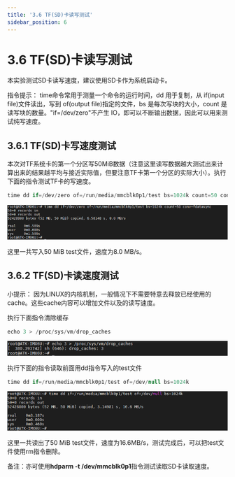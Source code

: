 ```yaml
---
title: '3.6 TF(SD)卡读写测试'
sidebar_position: 6
---
```


# 3.6 TF(SD)卡读写测试

本实验测试SD卡读写速度，建议使用SD卡作为系统启动卡。

指令提示：
time命令常用于测量一个命令的运行时间，dd 用于复制，从 if(input file)文件读出，写到 of(output file)指定的文件，bs 是每次写块的大小，count 是读写块的数量。"if=/dev/zero"不产生 IO，即可以不断输出数据，因此可以用来测试纯写速度。

## 3.6.1 TF(SD)卡写速度测试

本次对TF系统卡的第一个分区写50MiB数据（注意这里读写数据越大测试出来计算出来的结果越平均与接近实际值，但要注意TF卡第一个分区的实际大小）。执行下面的指令测试TF卡的写速度。

```c#
time dd if=/dev/zero of=/run/media/mmcblk0p1/test bs=1024k count=50 conv=fdatasync
```

![3.6.1.1](./img/3.6.1.1.png)

这里一共写入50 MiB test文件，速度为8.0 MB/s。

## 3.6.2 TF(SD)卡读速度测试

小提示：
因为LINUX的内核机制，一般情况下不需要特意去释放已经使用的cache。这些cache内容可以增加文件以及的读写速度。

执行下面指令清除缓存
```c#
echo 3 > /proc/sys/vm/drop_caches
```

![3.6.2.1](./img/3.6.2.1.png)

执行下面的指令读取前面用dd指令写入的test文件
```c#
time dd if=/run/media/mmcblk0p1/test of=/dev/null bs=1024k
```

![3.6.2.2](./img/3.6.2.2.png)

这里一共读出了50 MiB test文件，速度为16.6MB/s，测试完成后，可以把test文件使用rm指令删除。

备注：亦可使用**hdparm -t /dev/mmcblk0p1**指令测试读取SD卡读取速度。


